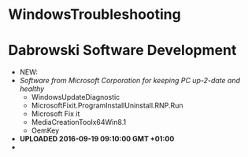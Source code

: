 
# WindowsTroubleshooting
 # Dabrowski Software Development

- NEW:
 - *Software from Microsoft Corporation for keeping PC up-2-date and healthy*
   - WindowsUpdateDiagnostic
   - MicrosoftFixit.ProgramInstallUninstall.RNP.Run
   - Microsoft Fix it
   - MediaCreationToolx64Win8.1
   - OemKey
 - <strong>UPLOADED 2016-09-19 09:10:00 GMT +01:00</strong>
 - 
